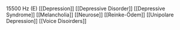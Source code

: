 15500 Hz (E)
[[Depression]]
[[Depressive Disorder]]
[[Depressive Syndrome]]
[[Melancholia]]
[[Neurose]]
[[Reinke-Ödem]]
[[Unipolare Depression]]
[[Voice Disoirders]]